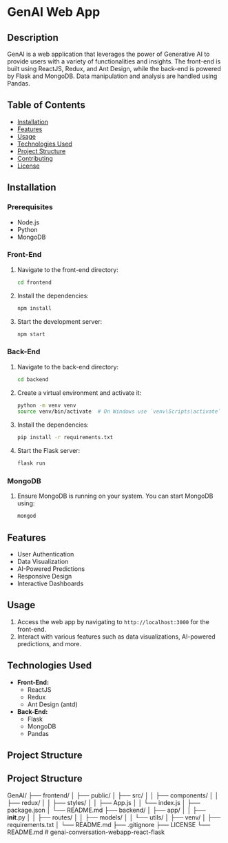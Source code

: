 # GenAI Web App

## Description
GenAI is a web application that leverages the power of Generative AI to provide users with a variety of functionalities and insights. The front-end is built using ReactJS, Redux, and Ant Design, while the back-end is powered by Flask and MongoDB. Data manipulation and analysis are handled using Pandas.

## Table of Contents
- [Installation](#installation)
- [Features](#features)
- [Usage](#usage)
- [Technologies Used](#technologies-used)
- [Project Structure](#project-structure)
- [Contributing](#contributing)
- [License](#license)

## Installation
### Prerequisites
- Node.js
- Python
- MongoDB

### Front-End
1. Navigate to the front-end directory:
    ```bash
    cd frontend
    ```
2. Install the dependencies:
    ```bash
    npm install
    ```
3. Start the development server:
    ```bash
    npm start
    ```

### Back-End
1. Navigate to the back-end directory:
    ```bash
    cd backend
    ```
2. Create a virtual environment and activate it:
    ```bash
    python -m venv venv
    source venv/bin/activate  # On Windows use `venv\Scripts\activate`
    ```
3. Install the dependencies:
    ```bash
    pip install -r requirements.txt
    ```
4. Start the Flask server:
    ```bash
    flask run
    ```

### MongoDB
1. Ensure MongoDB is running on your system. You can start MongoDB using:
    ```bash
    mongod
    ```

## Features
- User Authentication
- Data Visualization
- AI-Powered Predictions
- Responsive Design
- Interactive Dashboards

## Usage
1. Access the web app by navigating to `http://localhost:3000` for the front-end.
2. Interact with various features such as data visualizations, AI-powered predictions, and more.

## Technologies Used
- **Front-End:**
  - ReactJS
  - Redux
  - Ant Design (antd)
- **Back-End:**
  - Flask
  - MongoDB
  - Pandas

## Project Structure


## Project Structure
GenAI/
├── frontend/
│   ├── public/
│   ├── src/
│   │   ├── components/
│   │   ├── redux/
│   │   ├── styles/
│   │   ├── App.js
│   │   └── index.js
│   ├── package.json
│   └── README.md
├── backend/
│   ├── app/
│   │   ├── __init__.py
│   │   ├── routes/
│   │   ├── models/
│   │   └── utils/
│   ├── venv/
│   ├── requirements.txt
│   └── README.md
├── .gitignore
├── LICENSE
└── README.md
#   g e n a i - c o n v e r s a t i o n - w e b a p p - r e a c t - f l a s k  
 